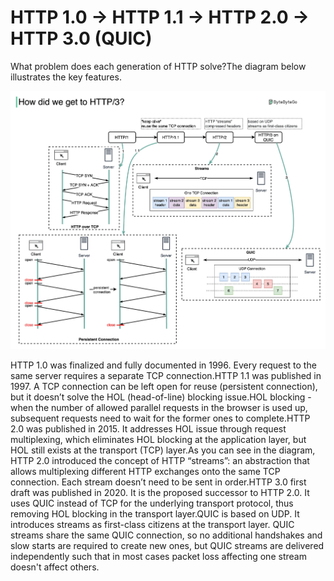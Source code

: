 # HTTP 1.0 -> HTTP 1.1 -> HTTP 2.0 -> HTTP 3.0 (QUIC)

What problem does each generation of HTTP solve?The diagram below illustrates the key features.<p>
  <img src="../images/http3.jpg" />
</p>
HTTP 1.0 was finalized and fully documented in 1996. Every request to the same server requires a separate TCP connection.HTTP 1.1 was published in 1997. A TCP connection can be left open for reuse (persistent connection), but it doesn’t solve the HOL (head-of-line) blocking issue.HOL blocking - when the number of allowed parallel requests in the browser is used up, subsequent requests need to wait for the former ones to complete.HTTP 2.0 was published in 2015. It addresses HOL issue through request multiplexing, which eliminates HOL blocking at the application layer, but HOL still exists at the transport (TCP) layer.As you can see in the diagram, HTTP 2.0 introduced the concept of HTTP “streams”: an abstraction that allows multiplexing different HTTP exchanges onto the same TCP connection. Each stream doesn’t need to be sent in order.HTTP 3.0 first draft was published in 2020. It is the proposed successor to HTTP 2.0. It uses QUIC instead of TCP for the underlying transport protocol, thus removing HOL blocking in the transport layer.QUIC is based on UDP. It introduces streams as first-class citizens at the transport layer. QUIC streams share the same QUIC connection, so no additional handshakes and slow starts are required to create new ones, but QUIC streams are delivered independently such that in most cases packet loss affecting one stream doesn't affect others.